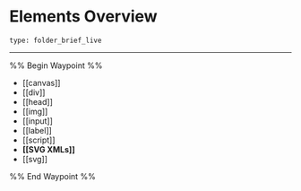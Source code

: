 # Elements Overview
 
```ccard
type: folder_brief_live
```
 
---

%% Begin Waypoint %%
- [[canvas]]
- [[div]]
- [[head]]
- [[img]]
- [[input]]
- [[label]]
- [[script]]
- **[[SVG XMLs]]**
- [[svg]]

%% End Waypoint %%